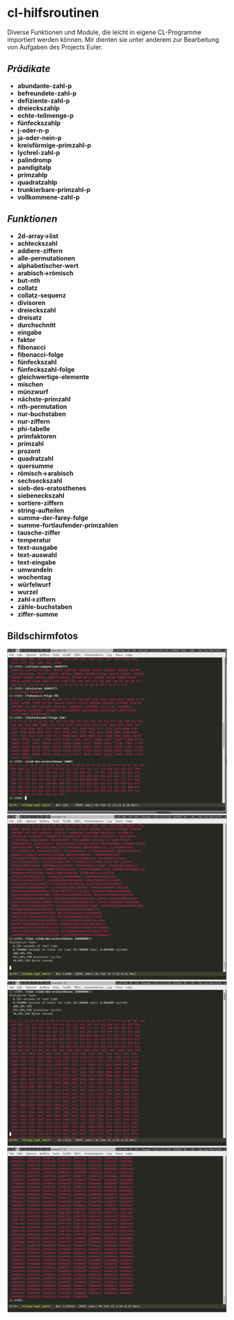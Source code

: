 cl-hilfsroutinen
================

Diverse Funktionen und Module, die leicht in eigene CL-Programme
importiert werden können. Mir dienten sie unter anderem zur
Bearbeitung von Aufgaben des Projects Euler.


*Prädikate*
-----------
* **abundante-zahl-p**
* **befreundete-zahl-p**
* **defiziente-zahl-p**
* **dreieckszahlp**
* **echte-teilmenge-p**
* **fünfeckszahlp**
* **j-oder-n-p**
* **ja-oder-nein-p**
* **kreisförmige-primzahl-p**
* **lychrel-zahl-p**
* **palindromp**
* **pandigitalp**
* **primzahlp**
* **quadratzahlp**
* **trunkierbare-primzahl-p**
* **vollkommene-zahl-p**


*Funktionen*
------------
* **2d-array->list**
* **achteckszahl**
* **addiere-ziffern**
* **alle-permutationen**
* **alphabetischer-wert**
* **arabisch->römisch**
* **but-nth**
* **collatz**
* **collatz-sequenz**
* **divisoren**
* **dreieckszahl**
* **dreisatz**
* **durchschnitt**
* **eingabe**
* **faktor**
* **fibonacci**
* **fibonacci-folge**
* **fünfeckszahl**
* **fünfeckszahl-folge**
* **gleichwertige-elemente**
* **mischen**
* **münzwurf**
* **nächste-primzahl**
* **nth-permutation**
* **nur-buchstaben**
* **nur-ziffern**
* **phi-tabelle**
* **primfaktoren**
* **primzahl**
* **prozent**
* **quadratzahl**
* **quersumme**
* **römisch->arabisch**
* **sechseckszahl**
* **sieb-des-eratosthenes**
* **siebeneckszahl**
* **sortiere-ziffern**
* **string-aufteilen**
* **summe-der-farey-folge**
* **summe-fortlaufender-primzahlen**
* **tausche-ziffer**
* **temperatur**
* **text-ausgabe**
* **text-auswahl**
* **text-eingabe**
* **umwandeln**
* **wochentag**
* **würfelwurf**
* **wurzel**
* **zahl->ziffern**
* **zähle-buchstaben**
* **ziffer-summe**


Bildschirmfotos
---------------
![Bildschirmfoto](/bildschirmfoto.png)
![Bildschirmfoto2](/bildschirmfoto2.png)
![Bildschirmfoto3](/bildschirmfoto3.png)
![Bildschirmfoto4](/bildschirmfoto4.png)

